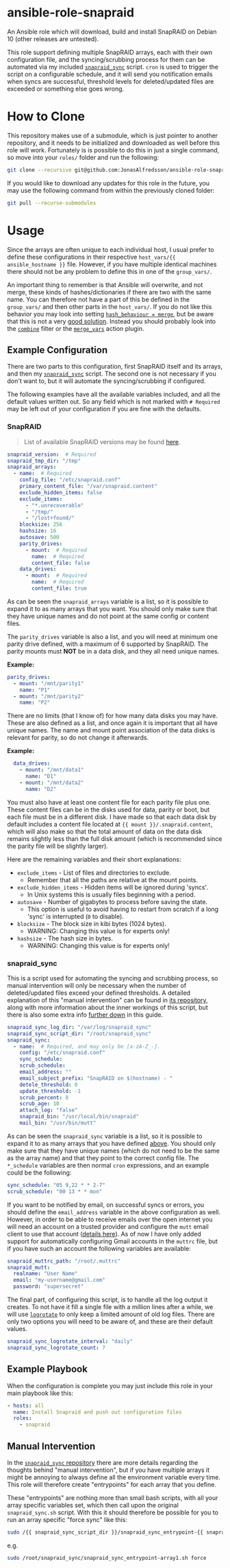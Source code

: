 # ansible-role-snapraid

An Ansible role which will download, build and install SnapRAID on Debian 10
(other releases are untested).

This role support defining multiple SnapRAID arrays, each with their own
configuration file, and the syncing/scrubbing process for them can be automated
via my included [`snapraid_sync`][1] script. `cron` is used to trigger the
script on a configurable schedule, and it will send you notification emails when
syncs are successful, threshold levels for deleted/updated files are exceeded or
something else goes wrong.



# How to Clone

This repository makes use of a submodule, which is just pointer to another
repository, and it needs to be initialized and downloaded as well before this
role will work. Fortunately is is possible to do this in just a single command,
so move into your `roles/` folder and run the following:

```bash
git clone --recursive git@github.com:JonasAlfredsson/ansible-role-snapraid.git snapraid
```

If you would like to download any updates for this role in the future, you may
use the following command from within the previously cloned folder:

```bash
git pull --recurse-submodules
```



# Usage

Since the arrays are often unique to each individual host, I usual prefer
to define these configurations in their respective
`host_vars/{{ ansible_hostname }}` file. However, if you have multiple
identical machines there should not be any problem to define this in one
of the `group_vars/`.

An important thing to remember is that Ansible will overwrite, and not merge,
these kinds of hashes/dictionaries if there are two with the same name. You can
therefore not have a part of this be defined in the `group_vars/` and then other
parts in the `host_vars/`. If you do not like this behavior you may look into
setting [`hash_behaviour = merge`][2], but be aware that this is not a very
[good solution][3]. Instead you should probably look into the [`combine`][5]
filter or the [`merge_vars`][4] action plugin.


## Example Configuration
There are two parts to this configuration, first SnapRAID itself and its arrays,
and then my [`snapraid_sync`][1] script. The second one is not necessary if
you don't want to, but it will automate the syncing/scrubbing if configured.

The following examples have all the available variables included, and all the
default values written out. So any field which is not marked with `# Required`
may be left out of your configuration if you are fine with the defaults.


### SnapRAID
> List of available SnapRAID versions may be found [here][6].

```yaml
snapraid_version:  # Required
snapraid_tmp_dir: "/tmp"
snapraid_arrays:
  - name:  # Required
    config_file: "/etc/snapraid.conf"
    primary_content_file: "/var/snapraid.content"
    exclude_hidden_items: false
    exclude_items:
      - "*.unrecoverable"
      - "/tmp/"
      - "/lost+found/"
    blocksize: 256
    hashsize: 16
    autosave: 500
    parity_drives:
      - mount:  # Required
        name:  # Required
        content_file: false
    data_drives:
      - mount:  # Required
        name:  # Required
        content_file: true
```

As can be seen the `snapraid_arrays` variable is a list, so it is possible to
expand it to as many arrays that you want. You should only make sure that they
have unique names and do not point at the same config or content files.

The `parity_drives` variable is also a list, and you will need at minimum one
parity drive defined, with a maximum of 6 supported by SnapRAID. The parity
mounts must **NOT** be in a data disk, and they all need unique names.

**Example:**

```yaml
parity_drives:
  - mount: "/mnt/parity1"
    name: "P1"
  - mount: "/mnt/parity2"
    name: "P2"
```

There are no limits (that I know of) for how many data disks you may have.
These are also defined as a list, and once again it is important that all have
unique names. The name and mount point association of the data disks is
relevant for parity, so do not change it afterwards.

**Example:**

```yaml
  data_drives:
    - mount: "/mnt/data1"
      name: "D1"
    - mount: "/mnt/data2"
      name: "D2"
```

You must also have at least one content file for each parity file plus one.
These content files can be in the disks used for data, parity or boot, but each
file must be in a different disk. I have made so that each data disk by default
includes a content file located at `{{ mount }}/.snapraid.content`, which will
also make so that the total amount of data on the data disk remains slightly
less than the full disk amount (which is recommended since the parity file will
be slightly larger).

Here are the remaining variables and their short explanations:

- `exclude_items` - List of files and directories to exclude.
  - Remember that all the paths are relative at the mount points.
- `exclude_hidden_items` - Hidden items will be ignored during 'syncs'.
  - In Unix systems this is usually files beginning with a period.
- `autosave` - Number of gigabytes to process before saving the state.
  - This option is useful to avoid having to restart from scratch if a long
    'sync' is interrupted (`0` to disable).
- `blocksize` - The block size in kibi bytes (1024 bytes).
  - WARNING: Changing this value is for experts only!
- `hashsize` - The hash size in bytes.
  - WARNING: Changing this value is for experts only!


### snapraid_sync
This is a script used for automating the syncing and scrubbing process, so
manual intervention will only be necessary when the number of deleted/updated
files exceed your defined thresholds. A detailed explanation of this "manual
intervention" can be found in [its repository][7], along with more information
about the inner workings of this script, but there is also some extra info
[further down](#manual-intervention) in this guide.

```yaml
snapraid_sync_log_dir: "/var/log/snapraid_sync"
snapraid_sync_script_dir: "/root/snapraid_sync"
snapraid_sync:
  - name:  # Required, and may only be [a-zA-Z_-].
    config: "/etc/snapraid.conf"
    sync_schedule:
    scrub_schedule:
    email_address: ""
    email_subject_prefix: "SnapRAID on $(hostname) - "
    detele_threshold: 0
    update_threshold: -1
    scrub_percent: 8
    scrub_age: 10
    attach_log: "false"
    snapraid_bin: "/usr/local/bin/snapraid"
    mail_bin: "/usr/bin/mutt"
```

As can be seen the `snapraid_sync` variable is a list, so it is possible to
expand it to as many arrays that you have defined [above](#snapraid). You
should only make sure that they have unique names (which do not need to be the
same as the array name) and that they point to the correct config file. The
`*_schedule` variables are then normal `cron` expressions, and an example could
be the following:

```yaml
sync_schedule: "05 9,22 * * 2-7"
scrub_schedule: "00 13 * * mon"
```

If you want to be notified by email, on successful syncs or errors, you should
define the `email_address` variable in the above configuration as well. However,
in order to be able to receive emails over the open internet you will need an
account on a trusted provider and configure the `mutt` email client to use
that account ([details here][8]). As of now I have only added support for
automatically configuring Gmail accounts in the `muttrc` file, but if you have
such an account the following variables are available:

```yaml
snapraid_muttrc_path: "/root/.muttrc"
snapraid_mutt:
  realname: "User Name"
  email: "my-username@gmail.com"
  password: "supersecret"
```

The final part, of configuring this script, is to handle all the log output it
creates. To not have it fill a single file with a million lines after a while,
we will use [`logrotate`][9] to only keep a limited amount of old log files.
There are only two options you will need to be aware of, and these are their
default values.

```yaml
snapraid_sync_logrotate_interval: "daily"
snapraid_sync_logrotate_count: 7
```


## Example Playbook
When the configuration is complete you may just include this role in your main
playbook like this:

```yaml
- hosts: all
  name: Install Snapraid and push out configuration files
  roles:
    - snapraid
```


## Manual Intervention
In the [`snapraid_sync` repository][7] there are more details regarding the
thoughts behind "manual intervention", but if you have multiple arrays it might
be annoying to always define all the environment variable every time. This role
will therefore create "entrypoints" for each array that you define.

These "entrypoints" are nothing more than small bash scripts, with all your
array specific variables set, which then call upon the original
`snapraid_sync.sh` script. With this it should therefore be possible for you
to run an array specific "force sync" like this:

```bash
sudo /{{ snapraid_sync_script_dir }}/snapraid_sync_entrypoint-{{ snapraid_sync.name }}.sh force
```

e.g.

```bash
sudo /root/snapraid_sync/snapraid_sync_entrypoint-array1.sh force
```






[1]: https://github.com/JonasAlfredsson/snapraid_sync
[2]: https://docs.ansible.com/ansible/latest/reference_appendices/config.html#default-hash-behaviour
[3]: https://medium.com/uptime-99/3-things-ive-learned-about-ansible-the-hard-way-bae341524a86
[4]: https://pypi.org/project/ansible-merge-vars/
[5]: https://docs.ansible.com/ansible/latest/user_guide/playbooks_filters.html#combining-hashes-dictionaries
[6]: https://github.com/amadvance/snapraid/releases
[7]: https://github.com/JonasAlfredsson/snapraid_sync#interactive-intervention
[8]: https://github.com/JonasAlfredsson/snapraid_sync#mutt
[9]: https://linux.die.net/man/8/logrotate

